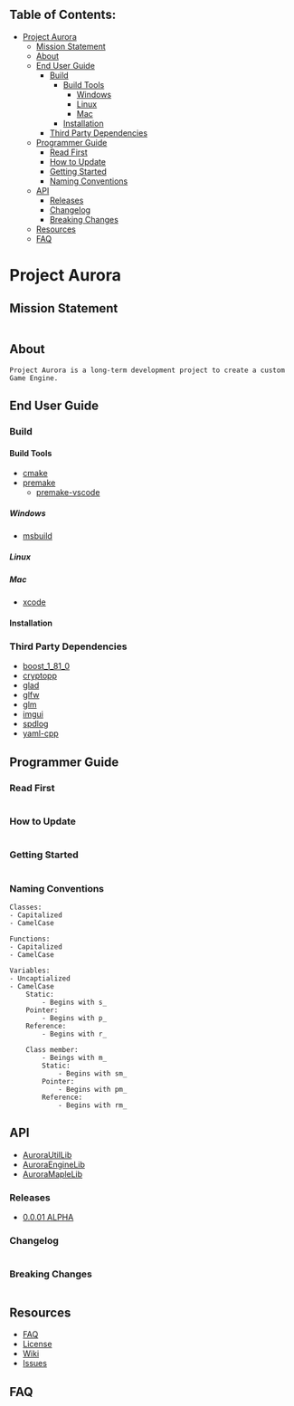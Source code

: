 ## Table of Contents:
- [Project Aurora](#project-aurora)
  - [Mission Statement](#mission-statement)
  - [About](#about)
  - [End User Guide](#end-user-guide)
    - [Build](#build)
      - [Build Tools](#build-tools)
        - [Windows](#windows)
        - [Linux](#linux)
        - [Mac](#mac)
      - [Installation](#installation)
    - [Third Party Dependencies](#third-party-dependencies)
  - [Programmer Guide](#programmer-guide)
    - [Read First](#read-first)
    - [How to Update](#how-to-update)
    - [Getting Started](#getting-started)
    - [Naming Conventions](#naming-conventions)
  - [API](#api)
    - [Releases](#releases)
    - [Changelog](#changelog)
    - [Breaking Changes](#breaking-changes)
  - [Resources](#resources)
  - [FAQ](#faq)

# Project Aurora
## Mission Statement
```
```

## About
```
Project Aurora is a long-term development project to create a custom Game Engine.
```

## End User Guide
### Build
#### Build Tools
- [cmake](https://cmake.org)
- [premake](https://github.com/premake/premake-core)
  - [premake-vscode](https://github.com/ItsSunnyMonster/premake-vscode)

##### Windows
- [msbuild]()
  
##### Linux

##### Mac
- [xcode]()

#### Installation

### Third Party Dependencies
- [boost_1_81_0](https://github.com/boostorg/boost)
- [cryptopp](https://github.com/weidai11/cryptopp)
- [glad](glad.dav1d.de)
- [glfw](https://github.com/glfw/glfw)
- [glm](https://github.com/g-truc/glm)
- [imgui](https://github.com/ocornut/imgui)
- [spdlog](https://github.com/gabime/spdlog)
- [yaml-cpp](https://github.com/jbeder/yaml-cpp)

## Programmer Guide
### Read First
```
```

### How to Update
```
```

### Getting Started
```
```

### Naming Conventions
```
Classes:
- Capitalized
- CamelCase

Functions:
- Capitalized
- CamelCase

Variables:
- Uncaptialized
- CamelCase
    Static:
        - Begins with s_
    Pointer:
        - Begins with p_
    Reference:
        - Begins with r_

    Class member:
        - Beings with m_
        Static:
            - Begins with sm_
        Pointer:
            - Begins with pm_
        Reference:
            - Begins with rm_
```

## API
- [AuroraUtilLib](https://duncanbauer.github.io/AuroraUtilLib)
- [AuroraEngineLib](https://duncanbauer.github.io/AuroraEngineLib)
- [AuroraMapleLib](https://duncanbauer.github.io/AuroraMapleLib)

### Releases
- [0.0.01 ALPHA]()

### Changelog
```
```

### Breaking Changes
```
```

## Resources
 - [FAQ](https://github.com/duncanbauer/ProjectAurora#faq)
 - [License](https://github.com/duncanbauer/ProjectAurora/LICENSE.txt)
 - [Wiki](https://github.com/duncanbauer/ProjectAurora/wiki)
 - [Issues](https://github.com/duncanbauer/ProjectAurora/issues)

## FAQ
```
```
